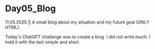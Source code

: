 # Day05_Blog
11.05.2025 || A small blog about my situation and my future goal (ONLY HTML).

Today's ChatGPT challenge was to create a blog. I did not write much. I hold it with the text simple and short.
